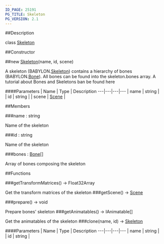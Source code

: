 ```yaml
---
ID_PAGE: 25191
PG_TITLE: Skeleton
PG_VERSION: 2.1
---
```

##Description

class [Skeleton](/classes/2.2-alpha/Skeleton)



##Constructor

##new [Skeleton](/classes/2.2-alpha/Skeleton)(name, id, scene)

A skeleton (BABYLON.[Skeleton](/classes/2.2-alpha/Skeleton)) contains a hierarchy of bones (BABYLON.[Bone](/classes/2.2-alpha/Bone)).
All bones can be found into the skeleton.bones array.
A tutorial about Bones and Skeletons ban be found here

####Parameters
 | Name | Type | Description
---|---|---|---
 | name | string | 
 | id | string | 
 | scene | [Scene](/classes/2.2-alpha/Scene) | 

##Members

###name : string

Name of the skeleton

###id : string

Name of the skeleton

###bones : [Bone](/classes/2.2-alpha/Bone)[]

Array of bones composing the skeleton

##Functions

###getTransformMatrices() &rarr; Float32Array

Get the transform matrices of the skeleton
###getScene() &rarr; [Scene](/classes/2.2-alpha/Scene)


###prepare() &rarr; void

Prepare bones' skeleton
###getAnimatables() &rarr; IAnimatable[]

Get the animatables of the skeleton
###clone(name, id) &rarr; [Skeleton](/classes/2.2-alpha/Skeleton)



####Parameters
 | Name | Type | Description
---|---|---|---
 | name | string | 
 | id | string | 

